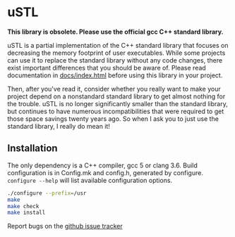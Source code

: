 # uSTL

**This library is obsolete. Please use the official gcc C++ standard library.**

uSTL is a partial implementation of the C++ standard library that focuses on
decreasing the memory footprint of user executables. While some projects can
use it to replace the standard library without any code changes, there exist
important differences that you should be aware of. Please read documentation
in [docs/index.html](https://msharov.github.io/ustl) before using this
library in your project.

Then, after you've read it, consider whether you really want to make your
project depend on a nonstandard standard library to get almost nothing for
the trouble. uSTL is no longer significantly smaller than the standard
library, but continues to have numerous incompatibilities that were required
to get those space savings twenty years ago. So when I ask you to just use
the standard library, I really do mean it!

## Installation

The only dependency is a C++ compiler, gcc 5 or clang 3.6.
Build configuration is in Config.mk and config.h, generated by configure.
`configure --help` will list available configuration options.

```sh
./configure --prefix=/usr
make
make check
make install
```

Report bugs on the [github issue tracker](https://github.com/msharov/ustl/issues)
